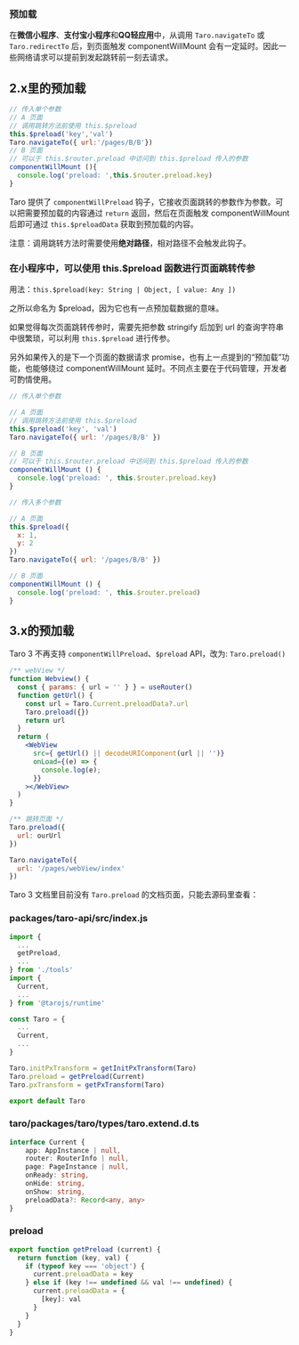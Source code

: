 ### 预加载

在**微信小程序**、**支付宝小程序**和**QQ轻应用**中，从调用 `Taro.navigateTo` 或 `Taro.redirectTo` 后，到页面触发 componentWillMount 会有一定延时。因此一些网络请求可以提前到发起跳转前一刻去请求。

## 2.x里的预加载

```js
// 传入单个参数
// A 页面
// 调用跳转方法前使用 this.$preload
this.$preload('key','val')
Taro.navigateTo({ url:'/pages/B/B'})
// B 页面
// 可以于 this.$router.preload 中访问到 this.$preload 传入的参数
componentWillMount (){
  console.log('preload: ',this.$router.preload.key)
}
```

Taro 提供了 `componentWillPreload` 钩子，它接收页面跳转的参数作为参数。可以把需要预加载的内容通过 `return` 返回，然后在页面触发 componentWillMount 后即可通过 `this.$preloadData` 获取到预加载的内容。

注意：调用跳转方法时需要使用**绝对路径**，相对路径不会触发此钩子。

### 在小程序中，可以使用 this.$preload 函数进行页面跳转传参

用法：`this.$preload(key: String | Object, [ value: Any ])`

之所以命名为 $preload，因为它也有一点预加载数据的意味。

如果觉得每次页面跳转传参时，需要先把参数 stringify 后加到 url 的查询字符串中很繁琐，可以利用 `this.$preload` 进行传参。

另外如果传入的是下一个页面的数据请求 promise，也有上一点提到的“预加载”功能，也能够绕过 componentWillMount 延时。不同点主要在于代码管理，开发者可酌情使用。

```js
// 传入单个参数

// A 页面
// 调用跳转方法前使用 this.$preload
this.$preload('key', 'val')
Taro.navigateTo({ url: '/pages/B/B' })

// B 页面
// 可以于 this.$router.preload 中访问到 this.$preload 传入的参数
componentWillMount () {
  console.log('preload: ', this.$router.preload.key)
}
```

```js
// 传入多个参数

// A 页面
this.$preload({
  x: 1,
  y: 2
})
Taro.navigateTo({ url: '/pages/B/B' })

// B 页面
componentWillMount () {
  console.log('preload: ', this.$router.preload)
}
```

## 3.x的预加载

Taro 3 不再支持 `componentWillPreload`、`$preload` API，改为: `Taro.preload()`

```jsx
/** webView */
function Webview() {
  const { params: { url = '' } } = useRouter()
  function getUrl() {
    const url = Taro.Current.preloadData?.url
    Taro.preload({})
    return url
  }
  return (
    <WebView
      src={ getUrl() || decodeURIComponent(url || '')}
      onLoad={(e) => {
        console.log(e);
      }}
    ></WebView>
  )
}

/** 跳转页面 */
Taro.preload({
  url: ourUrl
})

Taro.navigateTo({
  url: '/pages/webView/index'
})
```

Taro 3 文档里目前没有 `Taro.preload` 的文档页面，只能去源码里查看：

### packages/taro-api/src/index.js

```js
import {
  ...
  getPreload,
  ...
} from './tools'
import {
  Current,
  ...
} from '@tarojs/runtime'

const Taro = {
  ...
  Current,
  ...
}

Taro.initPxTransform = getInitPxTransform(Taro)
Taro.preload = getPreload(Current)
Taro.pxTransform = getPxTransform(Taro)

export default Taro
```

### taro/packages/taro/types/taro.extend.d.ts

```ts
interface Current {
    app: AppInstance | null,
    router: RouterInfo | null,
    page: PageInstance | null,
    onReady: string,
    onHide: string,
    onShow: string,
    preloadData?: Record<any, any>
}
```

### preload

```js
export function getPreload (current) {
  return function (key, val) {
    if (typeof key === 'object') {
      current.preloadData = key
    } else if (key !== undefined && val !== undefined) {
      current.preloadData = {
        [key]: val
      }
    }
  }
}
```

